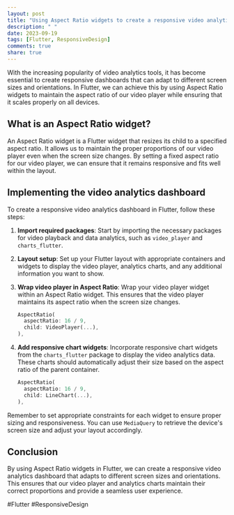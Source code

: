 ```yaml
---
layout: post
title: "Using Aspect Ratio widgets to create a responsive video analytics dashboard in Flutter"
description: " "
date: 2023-09-19
tags: [Flutter, ResponsiveDesign]
comments: true
share: true
---
```


With the increasing popularity of video analytics tools, it has become essential to create responsive dashboards that can adapt to different screen sizes and orientations. In Flutter, we can achieve this by using Aspect Ratio widgets to maintain the aspect ratio of our video player while ensuring that it scales properly on all devices.

## What is an Aspect Ratio widget?

An Aspect Ratio widget is a Flutter widget that resizes its child to a specified aspect ratio. It allows us to maintain the proper proportions of our video player even when the screen size changes. By setting a fixed aspect ratio for our video player, we can ensure that it remains responsive and fits well within the layout.

## Implementing the video analytics dashboard

To create a responsive video analytics dashboard in Flutter, follow these steps:

1. **Import required packages**: Start by importing the necessary packages for video playback and data analytics, such as `video_player` and `charts_flutter`.
   
2. **Layout setup**: Set up your Flutter layout with appropriate containers and widgets to display the video player, analytics charts, and any additional information you want to show.
   
3. **Wrap video player in Aspect Ratio**: Wrap your video player widget within an Aspect Ratio widget. This ensures that the video player maintains its aspect ratio when the screen size changes.
   
   ```dart
   AspectRatio(
     aspectRatio: 16 / 9,
     child: VideoPlayer(...),
   ),
   ```
   
4. **Add responsive chart widgets**: Incorporate responsive chart widgets from the `charts_flutter` package to display the video analytics data. These charts should automatically adjust their size based on the aspect ratio of the parent container.
   
   ```dart
   AspectRatio(
     aspectRatio: 16 / 9,
     child: LineChart(...),
   ),
   ```

Remember to set appropriate constraints for each widget to ensure proper sizing and responsiveness. You can use `MediaQuery` to retrieve the device's screen size and adjust your layout accordingly.

## Conclusion

By using Aspect Ratio widgets in Flutter, we can create a responsive video analytics dashboard that adapts to different screen sizes and orientations. This ensures that our video player and analytics charts maintain their correct proportions and provide a seamless user experience.

#Flutter #ResponsiveDesign